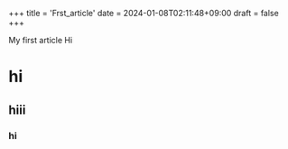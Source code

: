 +++
title = 'Frst_article'
date = 2024-01-08T02:11:48+09:00
draft = false
+++

My first article
Hi
# hi
## hiii
### hi